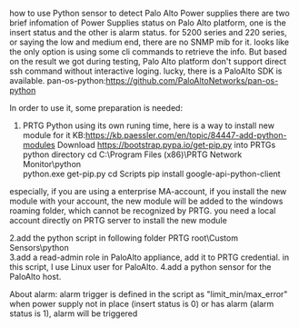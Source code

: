 how to use Python sensor to detect Palo Alto Power supplies
there are two brief infomation of Power Supplies status on Palo Alto platform, one is the insert status and the other is alarm status.
for 5200 series and 220 series, or saying the low and medium end, there are no SNMP mib for it. looks like the only option is using some cli commands to retrieve the info. But  based on the result we got during testing, Palo Alto platform don't support direct ssh command without interactive loging. lucky, there is a PaloAlto SDK is available.
pan-os-python:https://github.com/PaloAltoNetworks/pan-os-python

In order to use it, some preparation is needed:
1. PRTG Python using its own runing time, here is a way to install new module for it
KB:https://kb.paessler.com/en/topic/84447-add-python-modules
Download https://bootstrap.pypa.io/get-pip.py into PRTGs python directory
cd C:\Program Files (x86)\PRTG Network Monitor\python\
python.exe get-pip.py
cd Scripts
pip install google-api-python-client

especially, if you are using a enterprise MA-account, if you install the new module with your account, the new module will be added to the windows roaming folder, which cannot be recognized by PRTG. you need a local account directly on PRTG server to install the new module

2.add the python script in following folder PRTG root\Custom Sensors\python\
3.add a read-admin role in PaloAlto appliance, add it to PRTG credential. in this script, I use Linux user for PaloAlto.
4.add a python sensor for the PaloAlto host.

About alarm:
alarm trigger is defined in the script as "limit_min/max_error"
when power supply not in place (insert status is 0) or has alarm (alarm status is 1), alarm will be triggered
